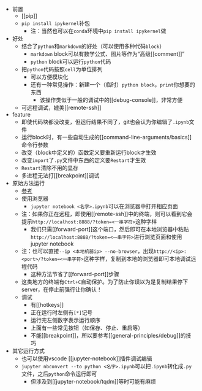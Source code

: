 - 前置
  - [[pip]]
  - `pip install ipykernel`补包
    - 注：当然也可以在`conda`环境中`pip install ipykernel`做
- 好处
  - 结合了`python`和`markdown`的好处（可以使用多种代码`block`）
    - `markdown` block可以有数学公式、图片等作为“高级[[comment]]”
    - `python` block可以运行`python`代码
  - 把`python`代码按照`cell`为单位排列
    - 可以方便模块化
    - 还有一种常见操作：新建一个（临时）`python block`，`print`你想要的东西
      - 该操作类似于一般的调试中的[[debug-console]]，非常方便
  - 可远程调试，媲美[[remote-ssh]]
- feature
  - 即使代码块都没改变，但运行结果不同了，git也会认为你编辑了`.ipynb`文件
  - 运行block时，有一些自动生成的[[command-line-arguments/basics]]命令行参数
  - 改变（block中定义的）函数定义要重新运行block才生效
  - 改变`import`了`.py`文件中东西的定义要`Restart`才生效
  - `Restart`清除不用的显存
  - 多进程无法打[[breakpoint]]调试
- 原始方法运行
  - [参考](https://docs.jupyter.org/en/latest/running.html)
  - 使用浏览器
    - `jupyter notebook <名字>.ipynb`可以在浏览器中打开相应页面
  - 注：如果你正在远程，即使用[[remote-ssh]]中的终端，则可以看到它会提示`http://localhost:8888/?token=<一串字符>`这种字样
    - 我们只需[[forward-port]]这个端口，然后即可在本地浏览器中粘贴`http://localhost:8888/?token=<一串字符>`进行浏览页面和使用jupyter notebook
  - 注：也可以直接`--ip <本地机器ip> --no-browser`，出现`http://<ip>:<port>/?token=<一串字符>`这种字样，复制到本地的浏览器即可本地调试远程代码
    - 这种方法节省了[[forward-port]]步骤
  - 这类地方的终端有`Ctrl+C`自动保护。为了防止你误以为是复制结果停下server，在停止前强行让你确认！
  - 调试
    - 有[[hotkeys]]
    - 正在运行时左侧有`[*]`记号
    - 运行完左侧数字表示运行顺序
    - 上面有一些常见按钮（如保存、停止、重启等）
    - 不能[[breakpoint]]，所以要参考[[general-principles/debug]]的技巧
- 其它运行方式
  - 也可以使用vscode [[jupyter-notebook]]插件调试编辑
  - `jupyter nbconvert --to python <名字>.ipynb`可以把`.ipynb`转化成`.py`文件，之后`python`命令运行即可
    - 但涉及到[[jupyter-notebook/tqdm]]等时可能有麻烦